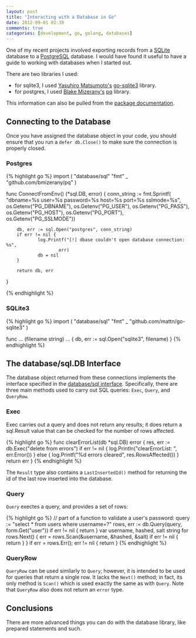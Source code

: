 ```yaml
---
layout: post
title: "Interacting with a Database in Go"
date: 2012-09-01 02:39
comments: true
categories: [development, go, golang, databases]
---
```


One of my recent projects involved exporting records from a 
[SQLite](http://www.sqlite.org) database to a 
[PostgreSQL](http://www.postgresql.org) database. I would have found it
useful to have a guide to working with databases when I started out.

<!-- more -->

There are two libraries I used:

* for sqlite3, I used [Yasuhiro Matsumoto's](http://mattn.kaoriya.net/) 
[go-sqlite3](https://github.com/mattn/go-sqlite3) library.
* for postgres, I used [Blake Mizerany's](http://blakemizerany.com)
[pq](https://github.com/bmizerany/pq) library.

This information can also be pulled from the [package documentation](golang.org/pkg/database/sql).

## Connecting to the Database
Once you have assigned the database object in your code, you should
ensure that you run a `defer db.Close()` to make sure the connection
is properly closed.

### Postgres

{% highlight go %}
import (
        "database/sql"
        "fmt"
        _ "github.com/bmizerany/pq"
)

func ConnectFromEnv() (*sql.DB, error) {
        conn_string := fmt.Sprintf(
        "dbname=%s user=%s password=%s host=%s port=%s sslmode=%s",
            os.Getenv("PG_DBNAME"),
            os.Getenv("PG_USER"),
            os.Getenv("PG_PASS"),
            os.Getenv("PG_HOST"),
            os.Getenv("PG_PORT"),
            os.Getenv("PG_SSLMODE"))

        db, err := sql.Open("postgres", conn_string)
        if err != nil {
                log.Printf("[!] dbase couldn't open database connection: %s",
                        err)
                db = nil
        }

        return db, err
}


{% endhighlight %}

### SQLite3

{% highlight go %}
import (
        "database/sql"
        "fmt"
        _ "github.com/mattn/go-sqlite3"
)

func ... (filename string) ... {
        db, err := sql.Open("sqlite3", filename)
}
{% endhighlight %}

## The database/sql.DB Interface
The database object returned from these connections implements the
interface specified in the
[database/sql interface](http://golang.org/pkg/database/sql/). Specifically,
there are three main methods used to carry out SQL queries: `Exec`,
`Query`, and `QueryRow`.

### Exec
Exec carries out a query and does not return any results; it does return a
sql.Result value that can be checked for the number of rows affected.

{% highlight go %}
func clearErrorList(db *sql.DB) error {
        res, err := db.Exec("delete from errors")
        if err != nil {
                log.Println("clearErrorList: ", err.Error())
        } else {
                log.Printf("%d errors cleared", res.RowsAffected())
        }
        return err
}
{% endhighlight %}

The `Result` type also contains a `LastInsertedId()` method for returning the id
of the last row inserted into the database.

### Query
`Query` exectes a query, and provides a set of rows:

{% highlight go %}
// part of a function to validate a user's password:
        query := "select * from users where username=?"
        rows, err := db.Query(query, form.Get("user"))
        if err != nil {
                return
        }
        var username, hashed, salt string
        for rows.Next() {
                err = rows.Scan(&username, &hashed, &salt)
                if err != nil {
                        return
                }
        }
        if err = rows.Err(); err != nil {
                return
        }
{% endhighlight %}

### QueryRow
`QueryRow` can be used similarly to `Query`; however, it is intended to
be used for queries that return a single row. It lacks the `Next()`
method; in fact, its only method is `Scan()` which is used exactly the
same as with `Query`. Note that `QueryRow` also does not return an
`error` type.

## Conclusions

There are more advanced things you can do with the database library, like
prepared statements and such. 
